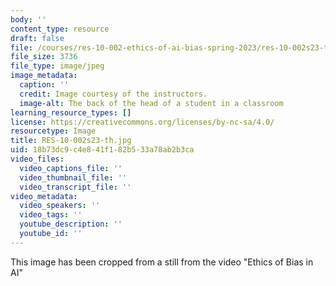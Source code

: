 ```yaml
---
body: ''
content_type: resource
draft: false
file: /courses/res-10-002-ethics-of-ai-bias-spring-2023/res-10-002s23-th2.jpg
file_size: 3736
file_type: image/jpeg
image_metadata:
  caption: ''
  credit: Image courtesy of the instructors.
  image-alt: The back of the head of a student in a classroom
learning_resource_types: []
license: https://creativecommons.org/licenses/by-nc-sa/4.0/
resourcetype: Image
title: RES-10-002s23-th.jpg
uid: 18b73dc9-c4e8-41f1-82b5-33a78ab2b3ca
video_files:
  video_captions_file: ''
  video_thumbnail_file: ''
  video_transcript_file: ''
video_metadata:
  video_speakers: ''
  video_tags: ''
  youtube_description: ''
  youtube_id: ''
---
```

This image has been cropped from a still from the video "Ethics of Bias in AI"